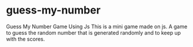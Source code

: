 # guess-my-number
Guess My Number Game Using Js
This is a mini game made on js. A game to guess the random number that is generated randomly and to keep up with the scores.
